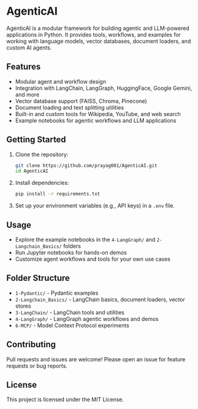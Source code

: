 # AgenticAI

AgenticAI is a modular framework for building agentic and LLM-powered applications in Python. It provides tools, workflows, and examples for working with language models, vector databases, document loaders, and custom AI agents.

## Features
- Modular agent and workflow design
- Integration with LangChain, LangGraph, HuggingFace, Google Gemini, and more
- Vector database support (FAISS, Chroma, Pinecone)
- Document loading and text splitting utilities
- Built-in and custom tools for Wikipedia, YouTube, and web search
- Example notebooks for agentic workflows and LLM applications

## Getting Started
1. Clone the repository:
   ```bash
   git clone https://github.com/prayag001/AgenticAI.git
   cd AgenticAI
   ```
2. Install dependencies:
   ```bash
   pip install -r requirements.txt
   ```
3. Set up your environment variables (e.g., API keys) in a `.env` file.

## Usage
- Explore the example notebooks in the `4-LangGraph/` and `2-Langchain_Basics/` folders
- Run Jupyter notebooks for hands-on demos
- Customize agent workflows and tools for your own use cases

## Folder Structure
- `1-Pydantic/` - Pydantic examples
- `2-Langchain_Basics/` - LangChain basics, document loaders, vector stores
- `3-LangChain/` - LangChain tools and utilities
- `4-LangGraph/` - LangGraph agentic workflows and demos
- `6-MCP/` - Model Context Protocol experiments

## Contributing
Pull requests and issues are welcome! Please open an issue for feature requests or bug reports.

## License
This project is licensed under the MIT License.
